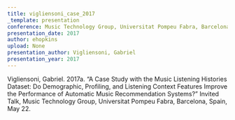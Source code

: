 ```yaml
---
title: vigliensoni_case_2017
_template: presentation
conference: Music Technology Group, Universitat Pompeu Fabra, Barcelona, Spain
presentation_date: 2017
author: ehopkins
upload: None
presentation_author: Vigliensoni, Gabriel
presentation_year: 2017
---
```

Vigliensoni, Gabriel. 2017a. “A Case Study with the Music Listening Histories Dataset: Do Demographic, Profiling, and Listening Context Features Improve the Performance of Automatic Music Recommendation Systems?” Invited Talk, Music Technology Group, Universitat Pompeu Fabra, Barcelona, Spain, May 22.